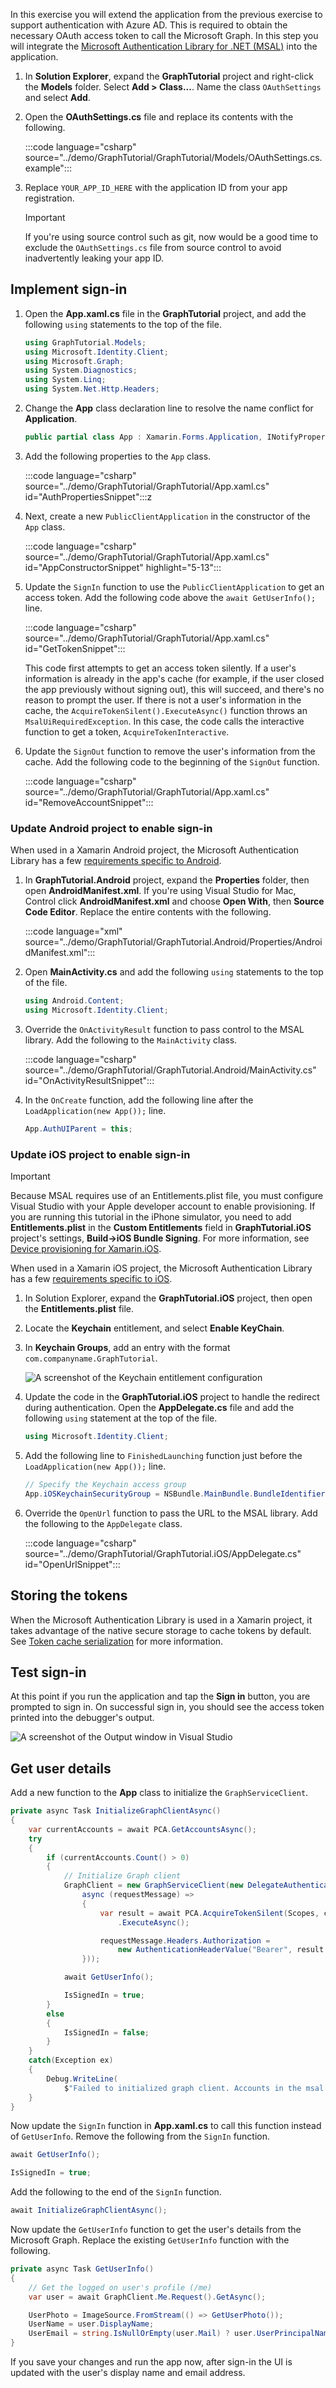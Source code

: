 <!-- markdownlint-disable MD002 MD041 -->

In this exercise you will extend the application from the previous exercise to support authentication with Azure AD. This is required to obtain the necessary OAuth access token to call the Microsoft Graph. In this step you will integrate the [Microsoft Authentication Library for .NET (MSAL)](https://github.com/AzureAD/microsoft-authentication-library-for-dotnet) into the application.

1. In **Solution Explorer**, expand the **GraphTutorial** project and right-click the **Models** folder. Select **Add > Class...**. Name the class `OAuthSettings` and select **Add**.

1. Open the **OAuthSettings.cs** file and replace its contents with the following.

    :::code language="csharp" source="../demo/GraphTutorial/GraphTutorial/Models/OAuthSettings.cs.example":::

1. Replace `YOUR_APP_ID_HERE` with the application ID from your app registration.

    > [!IMPORTANT]
    > If you're using source control such as git, now would be a good time to exclude the `OAuthSettings.cs` file from source control to avoid inadvertently leaking your app ID.

## Implement sign-in

1. Open the **App.xaml.cs** file in the **GraphTutorial** project, and add the following `using` statements to the top of the file.

    ```csharp
    using GraphTutorial.Models;
    using Microsoft.Identity.Client;
    using Microsoft.Graph;
    using System.Diagnostics;
    using System.Linq;
    using System.Net.Http.Headers;
    ```

1. Change the **App** class declaration line to resolve the name conflict for **Application**.

    ```csharp
    public partial class App : Xamarin.Forms.Application, INotifyPropertyChanged
    ```

1. Add the following properties to the `App` class.

    :::code language="csharp" source="../demo/GraphTutorial/GraphTutorial/App.xaml.cs" id="AuthPropertiesSnippet":::z

1. Next, create a new `PublicClientApplication` in the constructor of the `App` class.

    :::code language="csharp" source="../demo/GraphTutorial/GraphTutorial/App.xaml.cs" id="AppConstructorSnippet" highlight="5-13":::

1. Update the `SignIn` function to use the `PublicClientApplication` to get an access token. Add the following code above the `await GetUserInfo();` line.

    :::code language="csharp" source="../demo/GraphTutorial/GraphTutorial/App.xaml.cs" id="GetTokenSnippet":::

    This code first attempts to get an access token silently. If a user's information is already in the app's cache (for example, if the user closed the app previously without signing out), this will succeed, and there's no reason to prompt the user. If there is not a user's information in the cache, the `AcquireTokenSilent().ExecuteAsync()` function throws an `MsalUiRequiredException`. In this case, the code calls the interactive function to get a token, `AcquireTokenInteractive`.

1. Update the `SignOut` function to remove the user's information from the cache. Add the following code to the beginning of the `SignOut` function.

    :::code language="csharp" source="../demo/GraphTutorial/GraphTutorial/App.xaml.cs" id="RemoveAccountSnippet":::

### Update Android project to enable sign-in

When used in a Xamarin Android project, the Microsoft Authentication Library has a few [requirements specific to Android](https://github.com/AzureAD/microsoft-authentication-library-for-dotnet/wiki/Xamarin-Android-specifics).

1. In **GraphTutorial.Android** project, expand the **Properties** folder, then open **AndroidManifest.xml**. If you're using Visual Studio for Mac, Control click **AndroidManifest.xml** and choose **Open With**, then **Source Code Editor**. Replace the entire contents with the following.

    :::code language="xml" source="../demo/GraphTutorial/GraphTutorial.Android/Properties/AndroidManifest.xml":::

1. Open **MainActivity.cs** and add the following `using` statements to the top of the file.

    ```csharp
    using Android.Content;
    using Microsoft.Identity.Client;
    ```

1. Override the `OnActivityResult` function to pass control to the MSAL library. Add the following to the `MainActivity` class.

    :::code language="csharp" source="../demo/GraphTutorial/GraphTutorial.Android/MainActivity.cs" id="OnActivityResultSnippet":::

1. In the `OnCreate` function, add the following line after the `LoadApplication(new App());` line.

    ```csharp
    App.AuthUIParent = this;
    ```

### Update iOS project to enable sign-in

> [!IMPORTANT]
> Because MSAL requires use of an Entitlements.plist file, you must configure Visual Studio with your Apple developer account to enable provisioning. If you are running this tutorial in the iPhone simulator, you need to add **Entitlements.plist** in the **Custom Entitlements** field in **GraphTutorial.iOS** project's settings, **Build->iOS Bundle Signing**. For more information, see [Device provisioning for Xamarin.iOS](/xamarin/ios/get-started/installation/device-provisioning).

When used in a Xamarin iOS project, the Microsoft Authentication Library has a few [requirements specific to iOS](https://github.com/AzureAD/microsoft-authentication-library-for-dotnet/wiki/Xamarin-iOS-specifics).

1. In Solution Explorer, expand the **GraphTutorial.iOS** project, then open the **Entitlements.plist** file.

1. Locate the **Keychain** entitlement, and select **Enable KeyChain**.

1. In **Keychain Groups**, add an entry with the format `com.companyname.GraphTutorial`.

    ![A screenshot of the Keychain entitlement configuration](./images/enable-keychain-access.png)

1. Update the code in the **GraphTutorial.iOS** project to handle the redirect during authentication. Open the **AppDelegate.cs** file and add the following `using` statement at the top of the file.

    ```csharp
    using Microsoft.Identity.Client;
    ```

1. Add the following line to `FinishedLaunching` function just before the `LoadApplication(new App());` line.

    ```csharp
    // Specify the Keychain access group
    App.iOSKeychainSecurityGroup = NSBundle.MainBundle.BundleIdentifier;
    ```

1. Override the `OpenUrl` function to pass the URL to the MSAL library. Add the following to the `AppDelegate` class.

    :::code language="csharp" source="../demo/GraphTutorial/GraphTutorial.iOS/AppDelegate.cs" id="OpenUrlSnippet":::

## Storing the tokens

When the Microsoft Authentication Library is used in a Xamarin project, it takes advantage of the native secure storage to cache tokens by default. See [Token cache serialization](https://github.com/AzureAD/microsoft-authentication-library-for-dotnet/wiki/token-cache-serialization) for more information.

## Test sign-in

At this point if you run the application and tap the **Sign in** button, you are prompted to sign in. On successful sign in, you should see the access token printed into the debugger's output.

![A screenshot of the Output window in Visual Studio](./images/debugger-access-token.png)

## Get user details

Add a new function to the **App** class to initialize the `GraphServiceClient`.

```cs
private async Task InitializeGraphClientAsync()
{
    var currentAccounts = await PCA.GetAccountsAsync();
    try
    {
        if (currentAccounts.Count() > 0)
        {
            // Initialize Graph client
            GraphClient = new GraphServiceClient(new DelegateAuthenticationProvider(
                async (requestMessage) =>
                {
                    var result = await PCA.AcquireTokenSilent(Scopes, currentAccounts.FirstOrDefault())
                        .ExecuteAsync();

                    requestMessage.Headers.Authorization =
                        new AuthenticationHeaderValue("Bearer", result.AccessToken);
                }));

            await GetUserInfo();

            IsSignedIn = true;
        }
        else
        {
            IsSignedIn = false;
        }
    }
    catch(Exception ex)
    {
        Debug.WriteLine(
            $"Failed to initialized graph client. Accounts in the msal cache: {currentAccounts.Count()}. See exception message for details: {ex.Message}");
    }
}
```

Now update the `SignIn` function in **App.xaml.cs** to call this function instead of `GetUserInfo`. Remove the following from the `SignIn` function.

```cs
await GetUserInfo();

IsSignedIn = true;
```

Add the following to the end of the `SignIn` function.

```cs
await InitializeGraphClientAsync();
```

Now update the `GetUserInfo` function to get the user's details from the Microsoft Graph. Replace the existing `GetUserInfo` function with the following.

```cs
private async Task GetUserInfo()
{
    // Get the logged on user's profile (/me)
    var user = await GraphClient.Me.Request().GetAsync();

    UserPhoto = ImageSource.FromStream(() => GetUserPhoto());
    UserName = user.DisplayName;
    UserEmail = string.IsNullOrEmpty(user.Mail) ? user.UserPrincipalName : user.Mail;
}
```

If you save your changes and run the app now, after sign-in the UI is updated with the user's display name and email address.
